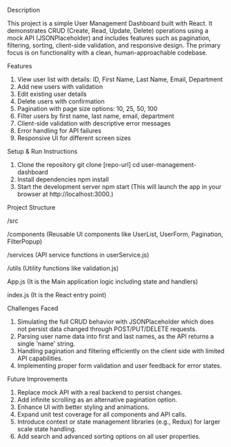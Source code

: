 Description

This project is a simple User Management Dashboard built with React. It demonstrates CRUD (Create, Read, Update, Delete) operations using a mock API (JSONPlaceholder) and includes features such as pagination, filtering, sorting, client-side validation, and responsive design. The primary focus is on functionality with a clean, human-approachable codebase.

Features
1. View user list with details: ID, First Name, Last Name, Email, Department
2. Add new users with validation
3. Edit existing user details
4. Delete users with confirmation
5. Pagination with page size options: 10, 25, 50, 100
6. Filter users by first name, last name, email, department
7. Client-side validation with descriptive error messages
8. Error handling for API failures
9. Responsive UI for different screen sizes

Setup & Run Instructions

1. Clone the repository
git clone [repo-url]
cd user-management-dashboard
2. Install dependencies
npm install
3. Start the development server
npm start (This will launch the app in your browser at http://localhost:3000.)

Project Structure

/src

  /components          (Reusable UI components like UserList, UserForm, Pagination, FilterPopup)

  /services            (API service functions in userService.js)

  /utils               (Utility functions like validation.js)

  App.js               (It is the Main application logic including state and handlers)

  index.js             (It is the React entry point)


Challenges Faced

1. Simulating the full CRUD behavior with JSONPlaceholder which does not persist data changed through POST/PUT/DELETE requests.
2. Parsing user name data into first and last names, as the API returns a single 'name' string.
3. Handling pagination and filtering efficiently on the client side with limited API capabilities.
4. Implementing proper form validation and user feedback for error states.

Future Improvements

1. Replace mock API with a real backend to persist changes.
2. Add infinite scrolling as an alternative pagination option.
3. Enhance UI with better styling and animations.
4. Expand unit test coverage for all components and API calls.
5. Introduce context or state management libraries (e.g., Redux) for larger scale state handling.
6. Add search and advanced sorting options on all user properties.
